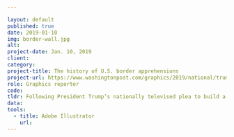 ```yaml
---

layout: default
published: true
date: 2019-01-10
img: border-wall.jpg
alt:
project-date: Jan. 10, 2019
client:
category:
project-title: The history of U.S. border apprehensions
project-url: https://www.washingtonpost.com/graphics/2019/national/trump-border-wall-arrests/
role: Graphics reporter
code:
tldr: Following President Trump’s nationally televised plea to build a border wall, we look at the modern history of the arrest of migrants attempting to enter the United States without authorization.
data:
tools:
  - title: Adobe Illustrator
    url:
---
```

